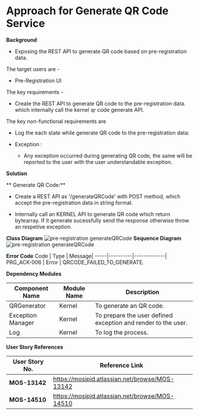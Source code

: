 # Approach for Generate QR Code Service

**Background**
- Exposing the REST API to generate QR code based on pre-registration data.

The target users are -
   - Pre-Registration UI

The key requirements -

-   Create the REST API to generate QR code to the pre-registration data. which internally call the kernel qr code generate API.

The key non-functional requirements are

-   Log the each state while generate QR code to the pre-registration data:

-   Exception :
    -   Any exception occurred during generating QR code, the same will be reported to the user with the user understandable exception.

**Solution**

** Generate QR Code:**

- Create a REST API as '/generateQRCode' with POST method, which accept the pre-registration data in string format.

- Internally call an KERNEL API to generate QR code which return bytearray. If it generate sucessfully send the response otherwise throw an respetive exception.

**Class Diagram**
![pre-registration generateQRCode](_class_diagram/pre-registration-generateQRCode.png)
**Sequence Diagram**
![pre-registration generateQRCode](_sequence_diagram/pre-registration-generateQRCode.png)

**Error Code** 
  Code   |       Type  | Message|
-----|----------|-------------|
PRG_ACK-006 |  Error   |  QRCODE_FAILED_TO_GENERATE.

  

**Dependency Modules**

Component Name | Module Name | Description | 
-----|----------|-------------|
QRGenerator | Kernel | To generate an QR code.
Exception Manager  |  Kernel     |       To prepare the user defined exception and render to the user.
Log        |          Kernel         |   To log the process.

**User Story References**

**User Story No.** |  **Reference Link** |
-----|----------|
**MOS-13142**      |     <https://mosipid.atlassian.net/browse/MOS-13142>
**MOS-14510**      |      <https://mosipid.atlassian.net/browse/MOS-14510>
